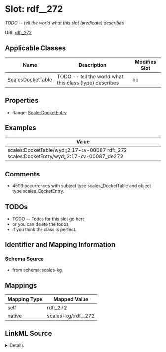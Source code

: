 

# Slot: rdf__272


_TODO -- tell the world what this slot (predicate) describes._





URI: [rdf:_272](http://www.w3.org/1999/02/22-rdf-syntax-ns#_272)



<!-- no inheritance hierarchy -->





## Applicable Classes

| Name | Description | Modifies Slot |
| --- | --- | --- |
| [ScalesDocketTable](../classes/ScalesDocketTable.md) | TODO -- tell the world what this class (type) describes |  no  |







## Properties

* Range: [ScalesDocketEntry](../classes/ScalesDocketEntry.md)






## Examples

| Value |
| --- |
| scales:DocketTable/wyd;;2:17-cv-00087 rdf:_272 scales:DocketEntry/wyd;;2:17-cv-00087_de272 |

## Comments

* 4593 occurrences with subject type scales_DocketTable and object type scales_DocketEntry.

## TODOs

* TODO -- Todos for this slot go here
* or you can delete the todos
* if you think the class is perfect.

## Identifier and Mapping Information







### Schema Source


* from schema: scales-kg




## Mappings

| Mapping Type | Mapped Value |
| ---  | ---  |
| self | rdf:_272 |
| native | scales-kg/:rdf__272 |




## LinkML Source

<details>
```yaml
name: rdf__272
description: TODO -- tell the world what this slot (predicate) describes.
todos:
- TODO -- Todos for this slot go here
- or you can delete the todos
- if you think the class is perfect.
comments:
- 4593 occurrences with subject type scales_DocketTable and object type scales_DocketEntry.
examples:
- value: scales:DocketTable/wyd;;2:17-cv-00087 rdf:_272 scales:DocketEntry/wyd;;2:17-cv-00087_de272
from_schema: scales-kg
rank: 1000
slot_uri: rdf:_272
alias: rdf__272
domain_of:
- scales_DocketTable
range: scales_DocketEntry

```
</details>
